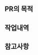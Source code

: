 ## PR의 목적
<!-- ex) 기능 추가, 버그 수정, 기능 수정, 삭제, 테스트 코드 추가/수정 등 -->


## 작업내역
<!-- 주요 변경사항이나 작업에 대해 나열 -->


## 참고사항

